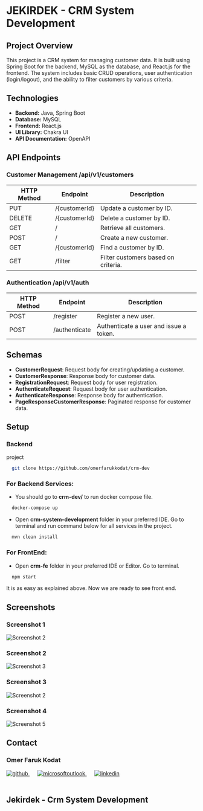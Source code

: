 
# JEKIRDEK - CRM System Development

## Project Overview
This project is a CRM system for managing customer data. It is built using Spring Boot for the backend, MySQL as the database, and React.js for the frontend. The system includes basic CRUD operations, user authentication (login/logout), and the ability to filter customers by various criteria.

## Technologies
- **Backend:** Java, Spring Boot
- **Database:** MySQL
- **Frontend:** React.js
- **UI Library:** Chakra UI
- **API Documentation:** OpenAPI

## API Endpoints

### Customer Management /api/v1/customers

| HTTP Method | Endpoint                 | Description                    |
|-------------|--------------------------|--------------------------------|
| PUT         | /{customerId}            | Update a customer by ID.       |
| DELETE      | /{customerId}            | Delete a customer by ID.       |
| GET         | /                        | Retrieve all customers.        |
| POST        | /                        | Create a new customer.         |
| GET         | /{customerId}            | Find a customer by ID.         |
| GET         | /filter                  | Filter customers based on criteria. |

### Authentication /api/v1/auth

| HTTP Method | Endpoint                 | Description                    |
|-------------|--------------------------|--------------------------------|
| POST        | /register                | Register a new user.           |
| POST        | /authenticate            | Authenticate a user and issue a token. |


## Schemas

- **CustomerRequest**: Request body for creating/updating a customer.
- **CustomerResponse**: Response body for customer data.
- **RegistrationRequest**: Request body for user registration.
- **AuthenticateRequest**: Request body for user authentication.
- **AuthenticateResponse**: Response body for authentication.
- **PageResponseCustomerResponse**: Paginated response for customer data.

## Setup

### Backend
project

```bash
  git clone https://github.com/omerfarukkodat/crm-dev
```

### For Backend Services:
- You should go to **crm-dev/** to run docker compose file.

```bash
  docker-compose up
```


- Open **crm-system-development** folder in your preferred IDE. Go to terminal and run command below for all services in the project.

```bash
  mvn clean install
```


### For FrontEnd:

- Open **crm-fe** folder in your preferred IDE or Editor. Go to terminal.
```bash
  npm start
```

It is as easy as explained above. Now we are ready to see front end.


## Screenshots


### Screenshot 1
![Screenshot 2](https://github.com/omerfarukkodat/aaa/blob/769f0c0304a53dd1fd26e0cfda279c1a96706d1c/Ekran%20Resmi%202024-09-10%20O%CC%88S%207.26.41.png)

### Screenshot 2
![Screenshot 3](https://github.com/omerfarukkodat/aaa/blob/769f0c0304a53dd1fd26e0cfda279c1a96706d1c/Ekran%20Resmi%202024-09-10%20O%CC%88S%207.28.14.png)

### Screenshot 3

![Screenshot 2](https://github.com/omerfarukkodat/aaa/blob/769f0c0304a53dd1fd26e0cfda279c1a96706d1c/Ekran%20Resmi%202024-09-10%20O%CC%88S%207.28.46.png)

### Screenshot 4
![Screenshot 5](https://github.com/omerfarukkodat/aaa/blob/769f0c0304a53dd1fd26e0cfda279c1a96706d1c/Ekran%20Resmi%202024-09-10%20O%CC%88S%207.29.04.png)

## Contact

### Omer Faruk Kodat

<a href="https://github.com/omerfarukkodat" target="_blank">
<img  src=https://img.shields.io/badge/github-%2324292e.svg?&style=for-the-badge&logo=github&logoColor=white alt=github style="margin-bottom: 20px;" />
</a>
<a href = "mailto:farukkodat@gmail.com?subject = Feedback&body = Message">
<img src=https://img.shields.io/badge/send-email-email?&style=for-the-badge&logo=microsoftoutlook&color=CD5C5C alt=microsoftoutlook style="margin-bottom: 20px; margin-left:20px" />
</a>
<a href="https://linkedin.com/in/omerfarukkodat" target="_blank">
<img src=https://img.shields.io/badge/linkedin-%231E77B5.svg?&style=for-the-badge&logo=linkedin&logoColor=white alt=linkedin style="margin-bottom: 20px; margin-left:20px" />
</a>  


<br />

## Jekirdek - Crm System Development
  



